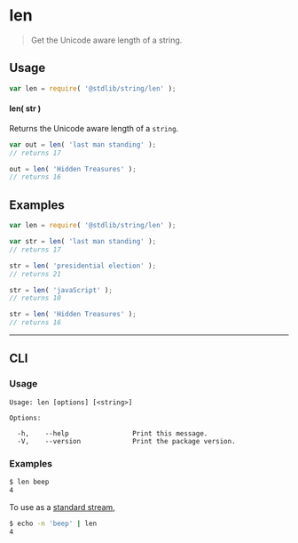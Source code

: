 <!--

@license Apache-2.0

Copyright (c) 2020 The Stdlib Authors.

Licensed under the Apache License, Version 2.0 (the "License");
you may not use this file except in compliance with the License.
You may obtain a copy of the License at

   http://www.apache.org/licenses/LICENSE-2.0

Unless required by applicable law or agreed to in writing, software
distributed under the License is distributed on an "AS IS" BASIS,
WITHOUT WARRANTIES OR CONDITIONS OF ANY KIND, either express or implied.
See the License for the specific language governing permissions and
limitations under the License.

-->

# len

> Get the Unicode aware length of a string.

<section class="usage">

## Usage

```javascript
var len = require( '@stdlib/string/len' );
```

#### len( str )

Returns the Unicode aware length of a `string`.

```javascript
var out = len( 'last man standing' );
// returns 17

out = len( 'Hidden Treasures' );
// returns 16
```

</section>

<!-- /.usage -->

<section class="examples">

## Examples

<!-- eslint no-undef: "error" -->

```javascript
var len = require( '@stdlib/string/len' );

var str = len( 'last man standing' );
// returns 17

str = len( 'presidential election' );
// returns 21

str = len( 'javaScript' );
// returns 10

str = len( 'Hidden Treasures' );
// returns 16
```

</section>

<!-- /.examples -->

* * *

<section class="cli">

## CLI

<section class="usage">

### Usage

```text
Usage: len [options] [<string>]

Options:

  -h,    --help                Print this message.
  -V,    --version             Print the package version.
```

</section>

<!-- /.usage -->

<section class="examples">

### Examples

```bash
$ len beep
4
```

To use as a [standard stream][standard-streams],

```bash
$ echo -n 'beep' | len
4
```

</section>

<!-- /.examples -->

</section>

<!-- /.cli -->

<section class="links">

[standard-streams]: https://en.wikipedia.org/wiki/Standard_streams

</section>

<!-- /.links -->
